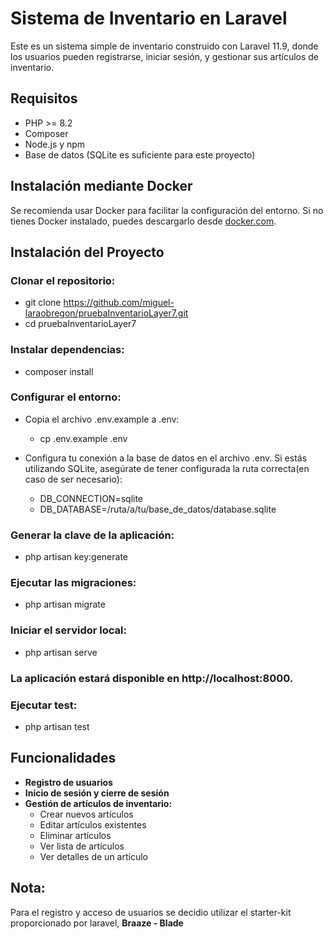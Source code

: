 # Sistema de Inventario en Laravel

Este es un sistema simple de inventario construido con Laravel 11.9, donde los usuarios pueden registrarse, iniciar sesión, y gestionar sus artículos de inventario.

## Requisitos

- PHP >= 8.2
- Composer
- Node.js y npm
- Base de datos (SQLite es suficiente para este proyecto)

## Instalación mediante Docker
Se recomienda usar Docker para facilitar la configuración del entorno. Si no tienes Docker instalado, puedes descargarlo desde [docker.com](https://www.docker.com/get-started).

## Instalación del Proyecto

### Clonar el repositorio:
* git clone https://github.com/miguel-laraobregon/pruebaInventarioLayer7.git
* cd pruebaInventarioLayer7

### Instalar dependencias:
* composer install

### Configurar el entorno:
- Copia el archivo .env.example a .env:
    - cp .env.example .env

- Configura tu conexión a la base de datos en el archivo .env. Si estás utilizando SQLite, asegúrate de tener configurada la ruta correcta(en caso de ser necesario):
    - DB_CONNECTION=sqlite
    - DB_DATABASE=/ruta/a/tu/base_de_datos/database.sqlite

### Generar la clave de la aplicación:
* php artisan key:generate

### Ejecutar las migraciones:
* php artisan migrate

### Iniciar el servidor local:
* php artisan serve 

### La aplicación estará disponible en http://localhost:8000.

### Ejecutar test:
* php artisan test

## Funcionalidades

- **Registro de usuarios**
- **Inicio de sesión y cierre de sesión**
- **Gestión de artículos de inventario:**
  - Crear nuevos artículos
  - Editar artículos existentes
  - Eliminar artículos
  - Ver lista de artículos
  - Ver detalles de un artículo

## Nota:
Para el registro y acceso de usuarios se decidio utilizar el starter-kit proporcionado por laravel, **Braaze - Blade**